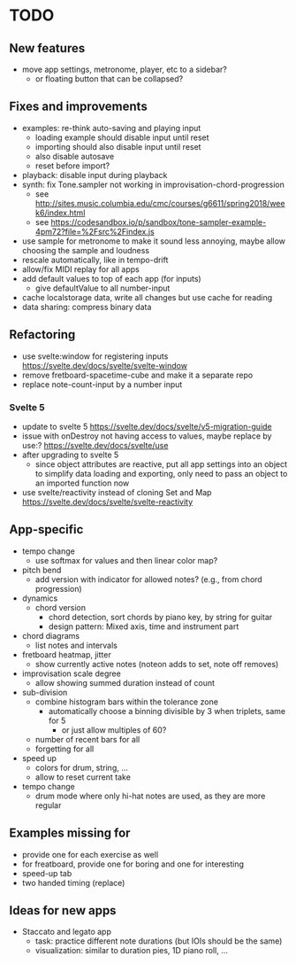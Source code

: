 # TODO

## New features

- move app settings, metronome, player, etc to a sidebar?
  - or floating button that can be collapsed?

## Fixes and improvements

- examples: re-think auto-saving and playing input
  - loading example should disable input until reset
  - importing should also disable input until reset
  - also disable autosave
  - reset before import?
- playback: disable input during playback
- synth: fix Tone.sampler not working in improvisation-chord-progression
  - see http://sites.music.columbia.edu/cmc/courses/g6611/spring2018/week6/index.html
  - see https://codesandbox.io/p/sandbox/tone-sampler-example-4pm72?file=%2Fsrc%2Findex.js
- use sample for metronome to make it sound less annoying, maybe allow choosing the sample and loudness
- rescale automatically, like in tempo-drift
- allow/fix MIDI replay for all apps
- add default values to top of each app (for inputs)
  - give defaultValue to all number-input
- cache localstorage data, write all changes but use cache for reading
- data sharing: compress binary data

## Refactoring

- use svelte:window for registering inputs https://svelte.dev/docs/svelte/svelte-window
- remove fretboard-spacetime-cube and make it a separate repo
- replace note-count-input by a number input

### Svelte 5

- update to svelte 5 https://svelte.dev/docs/svelte/v5-migration-guide
- issue with onDestroy not having access to values, maybe replace by use:? https://svelte.dev/docs/svelte/use
- after upgrading to svelte 5
  - since object attributes are reactive, put all app settings into an object to simplify data loading and exporting, only need to pass an object to an imported function now
- use svelte/reactivity instead of cloning Set and Map https://svelte.dev/docs/svelte/svelte-reactivity

## App-specific

- tempo change
  - use softmax for values and then linear color map?
- pitch bend
  - add version with indicator for allowed notes? (e.g., from chord progression)
- dynamics
  - chord version
    - chord detection, sort chords by piano key, by string for guitar
    - design pattern: Mixed axis, time and instrument part
- chord diagrams
  - list notes and intervals
- fretboard heatmap, jitter
  - show currently active notes (noteon adds to set, note off removes)
- improvisation scale degree
  - allow showing summed duration instead of count
- sub-division
  - combine histogram bars within the tolerance zone
    - automatically choose a binning divisible by 3 when triplets, same for 5
      - or just allow multiples of 60?
  - number of recent bars for all
  - forgetting for all
- speed up
  - colors for drum, string, …
  - allow to reset current take
- tempo change
  - drum mode where only hi-hat notes are used, as they are more regular


## Examples missing for

- provide one for each exercise as well
- for freatboard, provide one for boring and one for interesting
- speed-up tab
- two handed timing (replace)

## Ideas for new apps

- Staccato and legato app
  - task: practice different note durations (but IOIs should be the same)
  - visualization: similar to duration pies, 1D piano roll, ...
